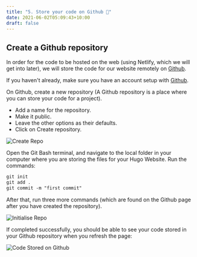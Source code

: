 ```yaml
---
title: "5. Store your code on Github 📂"
date: 2021-06-02T05:09:43+10:00
draft: false
---
```


## Create a Github repository

In order for the code to be hosted on the web (using Netlify, which we will get into later), we will store the code for our website remotely on [Github](https://github.com/).

If you haven't already, make sure you have an account setup with [Github](https://github.com/).

On Github, create a new repository (A Github repository is a place where you can store your code for a project).

- Add a name for the repository.
- Make it public.
- Leave the other options as their defaults.
- Click on Create repository.

![Create Repo](/images/5/createRepo.png)

Open the Git Bash terminal, and navigate to the local folder in your computer where you are storing the files for your Hugo Website. Run the commands:

```markdown
git init
git add .
git commit -m "first commit"
```

After that, run three more commands (which are found on the Github page after you have created the repository).

![Initialise Repo](/images/5/initRepo.png)

If completed successfully, you should be able to see your code stored in your Github repository when you refresh the page:

![Code Stored on Github](/images/5/storedCode.png)



